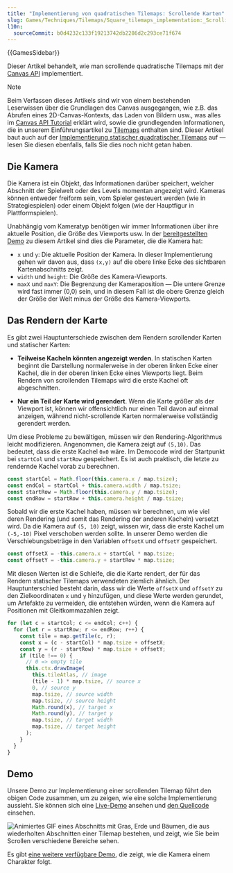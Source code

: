 ```yaml
---
title: "Implementierung von quadratischen Tilemaps: Scrollende Karten"
slug: Games/Techniques/Tilemaps/Square_tilemaps_implementation:_Scrolling_maps
l10n:
  sourceCommit: b0d4232c133f19213742db2286d2c293ce71f674
---
```


{{GamesSidebar}}

Dieser Artikel behandelt, wie man scrollende quadratische Tilemaps mit der [Canvas API](/de/docs/Web/API/Canvas_API) implementiert.

> [!NOTE]
> Beim Verfassen dieses Artikels sind wir von einem bestehenden Leserwissen über die Grundlagen des Canvas ausgegangen, wie z.B. das Abrufen eines 2D-Canvas-Kontexts, das Laden von Bildern usw., was alles im [Canvas API Tutorial](/de/docs/Web/API/Canvas_API/Tutorial) erklärt wird, sowie die grundlegenden Informationen, die in unserem Einführungsartikel zu [Tilemaps](/de/docs/Games/Techniques/Tilemaps) enthalten sind. Dieser Artikel baut auch auf der [Implementierung statischer quadratischer Tilemaps](/de/docs/Games/Techniques/Tilemaps/Square_tilemaps_implementation:_Static_maps) auf — lesen Sie diesen ebenfalls, falls Sie dies noch nicht getan haben.

## Die Kamera

Die Kamera ist ein Objekt, das Informationen darüber speichert, welcher Abschnitt der Spielwelt oder des Levels momentan angezeigt wird. Kameras können entweder freiform sein, vom Spieler gesteuert werden (wie in Strategiespielen) oder einem Objekt folgen (wie der Hauptfigur in Plattformspielen).

Unabhängig vom Kameratyp benötigen wir immer Informationen über ihre aktuelle Position, die Größe des Viewports usw. In der [bereitgestellten Demo](https://mozdevs.github.io/gamedev-js-tiles/square/scroll.html) zu diesem Artikel sind dies die Parameter, die die Kamera hat:

- `x` und `y`: Die aktuelle Position der Kamera. In dieser Implementierung gehen wir davon aus, dass `(x,y)` auf die obere linke Ecke des sichtbaren Kartenabschnitts zeigt.
- `width` und `height`: Die Größe des Kamera-Viewports.
- `maxX` und `maxY`: Die Begrenzung der Kameraposition — Die untere Grenze wird fast immer (0,0) sein, und in diesem Fall ist die obere Grenze gleich der Größe der Welt minus der Größe des Kamera-Viewports.

## Das Rendern der Karte

Es gibt zwei Hauptunterschiede zwischen dem Rendern scrollender Karten und statischer Karten:

- **Teilweise Kacheln könnten angezeigt werden**. In statischen Karten beginnt die Darstellung normalerweise in der oberen linken Ecke einer Kachel, die in der oberen linken Ecke eines Viewports liegt. Beim Rendern von scrollenden Tilemaps wird die erste Kachel oft abgeschnitten.

- **Nur ein Teil der Karte wird gerendert**. Wenn die Karte größer als der Viewport ist, können wir offensichtlich nur einen Teil davon auf einmal anzeigen, während nicht-scrollende Karten normalerweise vollständig gerendert werden.

Um diese Probleme zu bewältigen, müssen wir den Rendering-Algorithmus leicht modifizieren. Angenommen, die Kamera zeigt auf `(5,10)`. Das bedeutet, dass die erste Kachel `0x0` wäre. Im Democode wird der Startpunkt bei `startCol` und `startRow` gespeichert. Es ist auch praktisch, die letzte zu rendernde Kachel vorab zu berechnen.

```js
const startCol = Math.floor(this.camera.x / map.tsize);
const endCol = startCol + this.camera.width / map.tsize;
const startRow = Math.floor(this.camera.y / map.tsize);
const endRow = startRow + this.camera.height / map.tsize;
```

Sobald wir die erste Kachel haben, müssen wir berechnen, um wie viel deren Rendering (und somit das Rendering der anderen Kacheln) versetzt wird. Da die Kamera auf `(5, 10)` zeigt, wissen wir, dass die erste Kachel um `(-5,-10)` Pixel verschoben werden sollte. In unserer Demo werden die Verschiebungsbeträge in den Variablen `offsetX` und `offsetY` gespeichert.

```js
const offsetX = -this.camera.x + startCol * map.tsize;
const offsetY = -this.camera.y + startRow * map.tsize;
```

Mit diesen Werten ist die Schleife, die die Karte rendert, der für das Rendern statischer Tilemaps verwendeten ziemlich ähnlich. Der Hauptunterschied besteht darin, dass wir die Werte `offsetX` und `offsetY` zu den Zielkoordinaten `x` und `y` hinzufügen, und diese Werte werden gerundet, um Artefakte zu vermeiden, die entstehen würden, wenn die Kamera auf Positionen mit Gleitkommazahlen zeigt.

```js
for (let c = startCol; c <= endCol; c++) {
  for (let r = startRow; r <= endRow; r++) {
    const tile = map.getTile(c, r);
    const x = (c - startCol) * map.tsize + offsetX;
    const y = (r - startRow) * map.tsize + offsetY;
    if (tile !== 0) {
      // 0 => empty tile
      this.ctx.drawImage(
        this.tileAtlas, // image
        (tile - 1) * map.tsize, // source x
        0, // source y
        map.tsize, // source width
        map.tsize, // source height
        Math.round(x), // target x
        Math.round(y), // target y
        map.tsize, // target width
        map.tsize, // target height
      );
    }
  }
}
```

## Demo

Unsere Demo zur Implementierung einer scrollenden Tilemap führt den obigen Code zusammen, um zu zeigen, wie eine solche Implementierung aussieht. Sie können sich eine [Live-Demo](https://mozdevs.github.io/gamedev-js-tiles/square/scroll.html) ansehen und [den Quellcode](https://github.com/mozdevs/gamedev-js-tiles) einsehen.

![Animiertes GIF eines Abschnitts mit Gras, Erde und Bäumen, die aus wiederholten Abschnitten einer Tilemap bestehen, und zeigt, wie Sie beim Scrollen verschiedene Bereiche sehen.](untitled.gif)

Es gibt [eine weitere verfügbare Demo](https://mozdevs.github.io/gamedev-js-tiles/square/logic-grid.html), die zeigt, wie die Kamera einem Charakter folgt.
